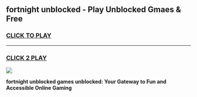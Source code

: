 
## fortnight unblocked - Play Unblocked Gmaes & Free
<h3>
<a href="https://news.freeplayer.one?title=fortnight_unblocked&ref=16F">CLICK TO PLAY</a></h3>
<hr>

<h3>
<a href="https://news.freeplayer.one?title=fortnight_unblocked&ref=16F">CLICK 2 PLAY</a>
  
</h3>

<a href="https://news.freeplayer.one?title=fortnight_unblocked&ref=16F/"><img src="https://clearcache.store/games.png"></a>


**fortnight unblocked games unblocked: Your Gateway to Fun and Accessible Online Gaming**
